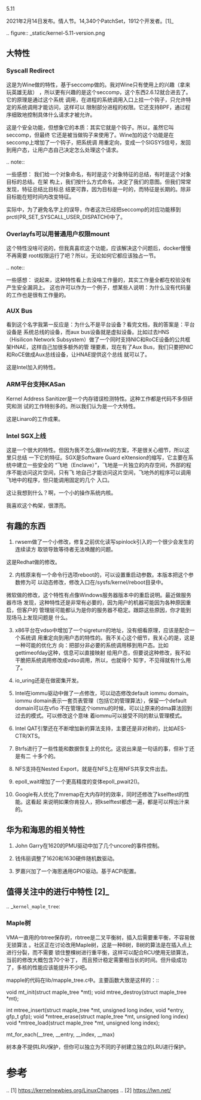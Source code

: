     
5.11

2021年2月14日发布。情人节。14,340个PatchSet，1912个开发者。[1]_ 

.. figure:: _static/kernel-5.11-version.png

## 大特性

### Syscall Redirect

这是为Wine做的特性，基于seccomp做的。我对Wine只有使用上的兴趣（拿来玩英雄无敌）
，所以更有兴趣的是这个seccomp，这个东西2.6.12就合进去了。它的原理是通过这个系统
调用，在进程的系统调用入口上挂一个钩子，只允许特定的系统调用才能访问，这样可以
限制部分进程的权限。它还支持BPF，通过程序细致地控制具体什么请求才被允许。

这是个安全功能，但想象它的本质：其实它就是个钩子。所以，虽然它叫seccomp，但最终
它还是被当做钩子来使用了。Wine加的这个功能是在seccomp上增加了一个钩子，把系统调
用重定向，变成一个SIGSYS信号，发回到用户态，让用户态自己决定怎么处理这个请求。

.. note::

  一些感想：
  我们给一个对象命名，有时是这个对象特征的总结，有时是这个对象目标的总结。在架
  构上，我们按什么方式命名，决定了我们的意图。但我们常常发现，特征总结比目标总
  结更可靠，因为目标是一时的，而特征是长期的。除非目标能在短时间内改变特征。

  实际中，为了避免名字上的误导，作者这次已经把seccomp的对应功能移到
  prctl(PR_SET_SYSCALL_USER_DISPATCH)中了。
  
### Overlayfs可以用普通用户权限mount

这个特性没啥可说的，但我真喜欢这个功能，应该解决这个问题后，docker慢慢不再需要
root权限运行了吧？所以，无论如何它都应该独占一节。

.. note::

  一些感想：
  说起来，这种特性看上去没啥工作量的，其实工作量全都在校验没有产生安全漏洞上。
  这也许可以作为一个例子，想某些人说明：为什么没有代码量的工作也是很有工作量的。

### AUX Bus

看到这个名字我第一反应是：为什么不是平台设备？看完文档，我的答案是：平台设备是
系统总线的设备，而aux bus设备就是虚拟设备。比如过去HNS（Hisilicon Network
Subsystem）做了一个同时支持NIC和RoCE设备的公共框架HNAE，这样自己加很多额外的管
理要素，现在有了Aux Bus，我们只要把NIC和RoCE做成Aux总线设备，让HNAE提供这个总线
就可以了。

这是Intel加入的特性。

### ARM平台支持KASan

Kernel Address Sanitizer是一个内存错误检测特性。这种工作都是代码不多但研究和测
试的工作特别多的。所以我们认为是一个大特性。

这是Linaro的工作成果。

### Intel SGX上线

这是一个很大的特性。但因为我不怎么做Intel的方案，不是很关心细节，所以这里只总结
一下它的特征。SGX是Software Guard eXtension的缩写，它主要在系统中建立一些安全的
“飞地（Enclave）”，飞地是一片独立的内存空间，外部的程序不能访问这片空间，只有飞
地自己才能访问这片空间，飞地外的程序可以调用飞地中的程序，但只能调用固定的几个
入口。

这让我想到什么？啊，一个小的操作系统内核。

我喜欢这个构架，很漂亮。
  
## 有趣的东西

1. rwsem做了一个小修改，修复之前优化读写spinlock引入的一个很少会发生的连续读方
  取锁导致等待者无法唤醒的问题。

  这是Redhat做的修改。

2. 内核原来有一个命令行选项reboot的，可以设置重启动参数。本版本把这个参数修为可
  以动态修改，修改入口在/sysfs/kernel/reboot目录中。

  微软做的修改，这个特性有点像Windows服务器版本中的重启说明。最近做服务器市场
  发现，这种特性还是非常有必要的，因为用户的机器可能因为各种原因重启，但客户的
  管理层可能都认为是你的服务器不稳定。跟踪这些原因，你才能到现场马上发现问题是
  什么。

3. x86平台在vdso中增加了一个sigreturn的地址，没有细看原理，应该是配合一个系统调
  用重定向到用户态的特性的。我不关心这个细节，我关心的是，这是一种可能的优化方
  向：把部分非必要的系统调用移到用户态。比如gettimeofday这种，信息可以直接映射
  给用户态，但要说这种修改，我不如干脆把系统调用修改成vdso调用，所以，也就得个
  知字，不见得就有什么用了。

4. io_uring还是在做密集开发。

5. Intel在iommu驱动中做了一点修改，可以动态修改default iommu domain。iommu
  domain表示一套页表管理（包括它的管理算法），保留一个default domain可以在vfio
  不在管理这个iommu的时候，可以让原来的dma算法回到过去的模式。可以修改这个意味
  着iommu可以接受不同的默认管理模式。

6. Intel QAT引擎还在不断增加新的算法支持，主要还是非对称的，比如AES-CTR/XTS。

7. Btrfs进行了一些性能和数据恢复上的优化。这说出来是一句话的事，但补丁还是有二
  十多个的。

8. NFS支持在Nested Export，就是在NFS上在用NFS共享文件出去。

9. epoll_wait增加了一个更高精度的变体epoll_pwait2()。

10. Google有人优化了mremap在大内存时的效率，同时还修改了kselftest的性能。这看起
  来说明如果你肯投人，把kselftest都虑一遍，都是可以榨出汁来的。
  
## 华为和海思的相关特性

1. John Garry在1620的PMU驱动中加了几个uncore的事件控制。

2. 钱伟丽调整了1620和1630硬件随机数驱动。

3. 罗嘉兴加了一个海思通用GPIO驱动。基于ACPI配置。

## 值得关注中的进行中特性 [2]_ 

.. _`kernel_maple_tree`:

### Maple树

VMA一直用的rbtree保存的，rbtree是二叉平衡树，插入后需要重平衡，不容易做无锁算法
。社区正在讨论改用Maple树，这是一种B树，B树的算法是在插入点上进行分裂，而不需要
锁住整棵树进行重平衡，这样可以配合RCU使用无锁算法，当前的修改大概包含70个补丁，
而且预计稳定需要相当长的时间。但升级成功了，多核的性能应该能提升不少吧。

mapple的代码在lib/mapple_tree.c中。主要函数大致是这样的：::

  void mt_init(struct maple_tree *mt);
  void mtree_destroy(struct maple_tree *mt);

  int mtree_insert(struct maple_tree *mt, unsigned long index, void *entry, gfp_t gfp);
  void *mtree_erase(struct maple_tree *mt, unsigned long index)
  void *mtree_load(struct maple_tree *mt, unsigned long index);

  mt_for_each(__tree, __entry, __index, __max)

树本身不提供LRU保护，但你可以独立为不同的子树建立独立的LRU进行保护。

参考
====
.. [1] https://kernelnewbies.org/LinuxChanges
.. [2] https://lwn.net/
